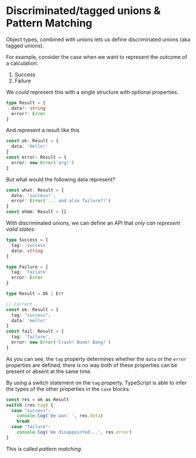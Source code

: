 # Discriminated/tagged unions & Pattern Matching


Object types, combined with unions lets us define discriminated unions (aka tagged unions).

For example, consider the case when we want to represent the outcome of a calculation:

1. Success
2. Failure

We _could_ represent this with a single structure with optional properties.

```typescript
type Result = {
  data?: string
  error?: Error
}
```

And represent a result like this

```typescript
const ok: Result = {
  data: 'Hello!'
}
const error: Result = {
  error: new Error('arg!')
}
```

But what would the following data represent?

```typescript
const what: Result = {
  data: 'success!',
  error: Error('... and also failure?!')
}
const ehmm: Result = {}
```

With discriminated unions, we can define an API that _only can represent valid states_:

```typescript
type Success = {
  tag: 'success'
  data: string
}

type Failure = {
  tag: 'failure'
  error: Error
}

type Result = Ok | Err

// Correct
const ok: Result = {
  tag: "success",
  data: 'Hello!'
}
const fail: Result = {
  tag: 'failure',
  error: new Error('Crash! Boom! Bang!')
}
```

As you can see, the `tag` property determines whether the `data` or the `error` properties are defined; there is no way both of these properties can be present or absent at the same time.

By using a switch statement on the `tag` property, TypeScript is able to infer the types of the other properties in the `case` blocks:

```typescript
const res = ok as Result
switch (res.tag) {
  case "success":
    console.log('We won: ', res.data)
    break
  case "failure":
    console.log('We disappointed...', res.error)
}
```

This is called _pattern matching_.
